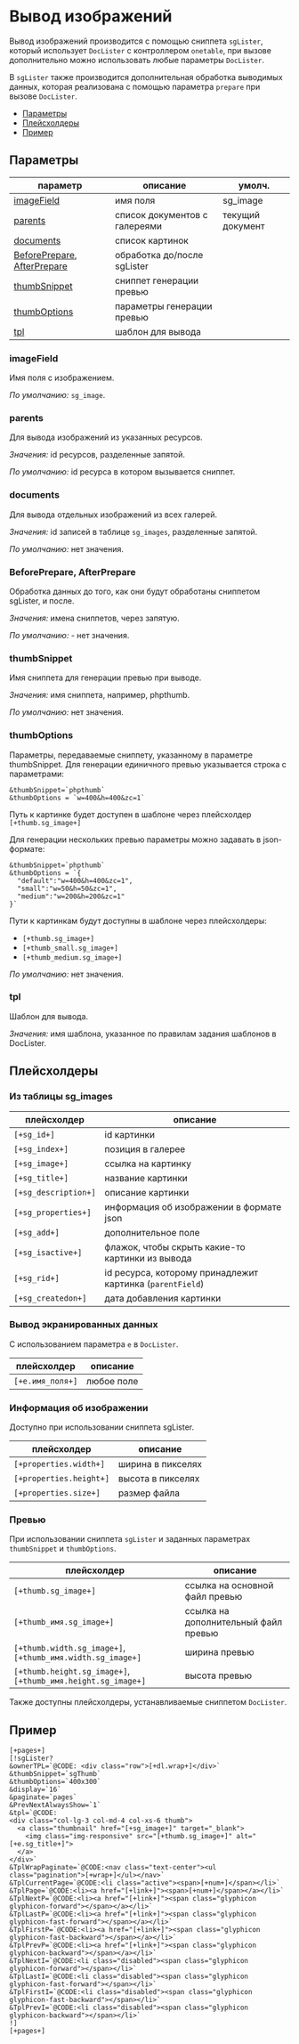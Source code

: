 # Вывод изображений

Вывод изображений производится с помощью сниппета `sgLister`, который использует `DocLister` с контроллером `onetable`, при вызове дополнительно можно использовать любые параметры `DocLister`.

В `sgLister` также производится дополнительная обработка выводимых данных, которая реализована с помощью параметра `prepare` при вызове `DocLister`.

- [Параметры](#params)
- [Плейсхолдеры](#placeholders)
- [Пример](#example)

## <a name="params"></a> Параметры

| параметр                                                                    | описание                      | умолч.           |
| --------------------------------------------------------------------------- | ----------------------------- | ---------------- |
| [imageField](#param_imagefield)                                             | имя поля                      | sg_image         |
| [parents](#param_parents)                                                   | список документов с галереями | текущий документ |
| [documents](#param_documents)                                               | список картинок               |                  |
| [BeforePrepare](#param_beforeprepare), [AfterPrepare](#param_beforeprepare) | обработка до/после sgLister   |                  |
| [thumbSnippet](#param_thumbsnippet)                                         | сниппет генерации превью      |                  |
| [thumbOptions](#param_thumboptions)                                         | параметры генерации превью    |                  |
| [tpl](#param_tpl)                                                           | шаблон для вывода             |                  |

### <a name="param_imagefield"></a> imageField

Имя поля с изображением.

_По умолчанию:_ `sg_image`.

### <a name="param_parents"></a> parents

Для вывода изображений из указанных ресурсов.

_Значения:_ id ресурсов, разделенные запятой.

_По умолчанию:_ id ресурса в котором вызывается сниппет.

### <a name="param_documents"></a> documents

Для вывода отдельных изображений из всех галерей.

_Значения:_ id записей в таблице `sg_images`, разделенные запятой.

_По умолчанию:_ нет значения.

### <a name="param_beforeprepare"></a> BeforePrepare, AfterPrepare

Обработка данных до того, как они будут обработаны сниппетом sgLister, и после.

_Значения:_ имена сниппетов, через запятую.

_По умолчанию:_ - нет значения.

### <a name="param_thumbsnippet"></a> thumbSnippet

Имя сниппета для генерации превью при выводе.

_Значения:_ имя сниппета, например, phpthumb.

_По умолчанию:_ нет значения.

### <a name="param_thumboptions"></a> thumbOptions

Параметры, передаваемые сниппету, указанному в параметре thumbSnippet.
Для генерации единичного превью указывается строка с параметрами:

```
&thumbSnippet=`phpthumb`
&thumbOptions = `w=400&h=400&zc=1`
```

Путь к картинке будет доступен в шаблоне через плейсхолдер `[+thumb.sg_image+]`

Для генерации нескольких превью параметры можно задавать в json-формате:

```
&thumbSnippet=`phpthumb`
&thumbOptions = `{
  "default":"w=400&h=400&zc=1",
  "small":"w=50&h=50&zc=1",
  "medium":"w=200&h=200&zc=1"
}`
```

Пути к картинкам будут доступны в шаблоне через плейсхолдеры:

- `[+thumb.sg_image+]`
- `[+thumb_small.sg_image+]`
- `[+thumb_medium.sg_image+]`

_По умолчанию:_ нет значения.

### <a name="param_tpl"></a> tpl

Шаблон для вывода.

_Значения:_ имя шаблона, указанное по правилам задания шаблонов в DocLister.

## <a name="placeholders"></a> Плейсхолдеры

### Из таблицы sg_images

| плейсхолдер          | описание                                                  |
| -------------------- | --------------------------------------------------------- |
| `[+sg_id+]`          | id картинки                                               |
| `[+sg_index+]`       | позиция в галерее                                         |
| `[+sg_image+]`       | ссылка на картинку                                        |
| `[+sg_title+]`       | название картинки                                         |
| `[+sg_description+]` | описание картинки                                         |
| `[+sg_properties+]`  | информация об изображении в формате json                  |
| `[+sg_add+]`         | дополнительное поле                                       |
| `[+sg_isactive+]`    | флажок, чтобы скрыть какие-то картинки из вывода          |
| `[+sg_rid+]`         | id ресурса, которому принадлежит картинка (`parentField`) |
| `[+sg_createdon+]`   | дата добавления картинки                                  |

### Вывод экранированных данных

С использованием параметра `e` в `DocLister`.

| плейсхолдер      | описание   |
| ---------------- | ---------- |
| `[+e.имя_поля+]` | любое поле |

### Информация об изображении

Доступно при использовании сниппета sgLister.

| плейсхолдер             | описание          |
| ----------------------- | ----------------- |
| `[+properties.width+]`  | ширина в пикселях |
| `[+properties.height+]` | высота в пикселях |
| `[+properties.size+]`   | размер файла      |

### Превью

При использовании сниппета `sgLister` и заданных параметрах `thumbSnippet` и `thumbOptions`.

| плейсхолдер                                                  | описание                             |
| ------------------------------------------------------------ | ------------------------------------ |
| `[+thumb.sg_image+]`                                         | ссылка на основной файл превью       |
| `[+thumb_имя.sg_image+]`                                     | ссылка на дополнительный файл превью |
| `[+thumb.width.sg_image+]`, `[+thumb_имя.width.sg_image+]`   | ширина превью                        |
| `[+thumb.height.sg_image+]`, `[+thumb_имя.height.sg_image+]` | высота превью                        |

Также доступны плейсхолдеры, устанавливаемые сниппетом `DocLister`.

## <a name="example"></a> Пример

```
[+pages+]
[!sgLister?
&ownerTPL=`@CODE: <div class="row">[+dl.wrap+]</div>`
&thumbSnippet=`sgThumb`
&thumbOptions=`400x300`
&display=`16`
&paginate=`pages`
&PrevNextAlwaysShow=`1`
&tpl=`@CODE:
<div class="col-lg-3 col-md-4 col-xs-6 thumb">
  <a class="thumbnail" href="[+sg_image+]" target="_blank">
    <img class="img-responsive" src="[+thumb.sg_image+]" alt="[+e.sg_title+]">
  </a>
</div>`
&TplWrapPaginate=`@CODE:<nav class="text-center"><ul class="pagination">[+wrap+]</ul></nav>`
&TplCurrentPage=`@CODE:<li class="active"><span>[+num+]</span></li>`
&TplPage=`@CODE:<li><a href="[+link+]"><span>[+num+]</span></a></li>`
&TplNextP=`@CODE:<li><a href="[+link+]"><span class="glyphicon glyphicon-forward"></span></a></li>`
&TplLastP=`@CODE:<li><a href="[+link+]"><span class="glyphicon glyphicon-fast-forward"></span></a></li>`
&TplFirstP=`@CODE:<li><a href="[+link+]"><span class="glyphicon glyphicon-fast-backward"></span></a></li>`
&TplPrevP=`@CODE:<li><a href="[+link+]"><span class="glyphicon glyphicon-backward"></span></a></li>`
&TplNextI=`@CODE:<li class="disabled"><span class="glyphicon glyphicon-forward"></span></li>`
&TplLastI=`@CODE:<li class="disabled"><span class="glyphicon glyphicon-fast-forward"></span></li>`
&TplFirstI=`@CODE:<li class="disabled"><span class="glyphicon glyphicon-fast-backward"></span></li>`
&TplPrevI=`@CODE:<li class="disabled"><span class="glyphicon glyphicon-backward"></span></li>`
!]
[+pages+]
```
